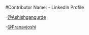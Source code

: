 #Contributor Name: - LinkedIn Profile

-[@Ashishgangurde](https://www.linkedin.com/in/ashish-gangurde/)  






-[@Pranavjoshi](https://www.linkedin.com/in/pranav-joshi-168298231/)
